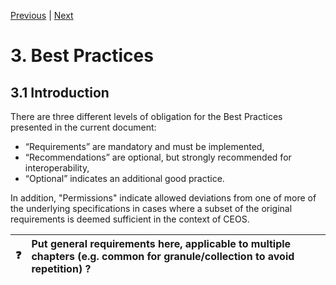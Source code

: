 [Previous](objectives-needs.md) | [Next](granule-catalogs.md)
# 3. Best Practices

[//]: # (this is a comment)

## 3.1 Introduction

There are three different levels of obligation for the Best Practices presented in the current document:
- “Requirements” are mandatory and must be implemented,
- “Recommendations” are optional, but strongly recommended for interoperability,
- “Optional” indicates an additional good practice.

In addition, "Permissions" indicate allowed deviations from one of more of the underlying specifications in cases where a subset of the original requirements is deemed sufficient in the context of CEOS.



| :question: |  Put general requirements here, applicable to multiple chapters (e.g. common for granule/collection to avoid repetition) ?  |
|---------------|:------------------------|
